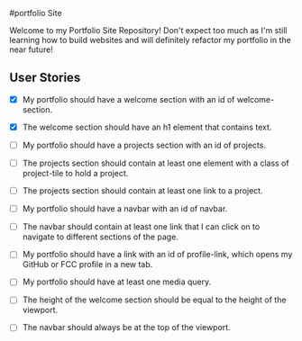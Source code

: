 #portfolio Site

Welcome to my Portfolio Site Repository! Don't expect too much as I'm still learning how to build websites and will definitely
refactor my portfolio in the near future!

## User Stories

- [x] My portfolio should have a welcome section with an id of welcome-section.

- [x] The welcome section should have an h1 element that contains text.

- [ ] My portfolio should have a projects section with an id of projects.

- [ ] The projects section should contain at least one element with a class of project-tile to hold a project.

- [ ] The projects section should contain at least one link to a project.

- [ ] My portfolio should have a navbar with an id of navbar.

- [ ] The navbar should contain at least one link that I can click on to navigate to different sections of the page.

- [ ] My portfolio should have a link with an id of profile-link, which opens my GitHub or FCC profile in a new tab.

- [ ] My portfolio should have at least one media query.

- [ ] The height of the welcome section should be equal to the height of the viewport.

- [ ] The navbar should always be at the top of the viewport.